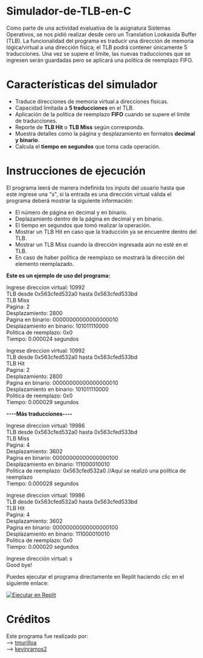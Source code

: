 # Simulador-de-TLB-en-C
Como parte de una actividad evaluativa de la asignatura Sistemas Operativos, se nos pidió realizar desde cero un Translation Lookasida Buffer (TLB). La funcionalidad del programa es traducir una dirección de memoria lógica/virtual a una dirección física; el TLB podrá contener únicamente 5 traducciones. Una vez se supere el límite, las nuevas traducciones que se ingresen serán guardadas pero se aplicará una política de reemplazo FIFO. 

# Características del simulador  
- Traduce direcciones de memoria virtual a direcciones físicas.  
- Capacidad limitada a **5 traducciones** en el TLB.  
- Aplicación de la política de reemplazo **FIFO** cuando se supere el límite de traducciones.  
- Reporte de **TLB Hit** o **TLB Miss** según corresponda.  
- Muestra detalles como la página y desplazamiento en formatos **decimal y binario**.  
- Calcula el **tiempo en segundos** que toma cada operación.
  
# Instrucciones de ejecución
El programa leerá de manera indefinida los inputs del usuario hasta que este ingrese una "s", si la entrada es una dirección virtual válida el programa deberá mostrar la siguiente información: 
 - El número de página en decimal y en binario.
 - Deplazamiento dentro de la página en decimal y en binario.
 - El tiempo en segundos que tomó realizar la operación.
 - Mostrar un TLB Hit en caso que la traducción ya se encuentre dentro del TLB.
 - Mostrar un TLB Miss cuando la dirección ingresada aún no esté en el TLB.
 - En caso de haber política de reemplazo se mostrará la dirección del elemento reemplazado.  
    
  
**Este es un ejemplo de uso del programa:** 

  
Ingrese direccion virtual: 10992  
TLB desde 0x563cfed532a0 hasta 0x563cfed533bd  
TLB Miss  
Pagina: 2  
Desplazamiento: 2800  
Pagina en binario: 00000000000000000010  
Desplazamiento en binario: 101011110000  
Politica de reemplazo: 0x0  
Tiempo: 0.000024 segundos  

Ingrese direccion virtual: 10992  
TLB desde 0x563cfed532a0 hasta 0x563cfed533bd  
TLB Hit  
Pagina: 2  
Desplazamiento: 2800  
Pagina en binario: 00000000000000000010  
Desplazamiento en binario: 101011110000  
Politica de reemplazo: 0x0  
Tiempo: 0.000029 segundos     
  
**----Más traducciones----**    
  
Ingrese direccion virtual: 19986  
TLB desde 0x563cfed532a0 hasta 0x563cfed533bd  
TLB Miss  
Pagina: 4  
Desplazamiento: 3602  
Pagina en binario: 00000000000000000100  
Desplazamiento en binario: 111000010010  
Politica de reemplazo: 0x563cfed532a0  //Aquí se realizó una política de reemplazo  
Tiempo: 0.000028 segundos  

Ingrese direccion virtual: 19986  
TLB desde 0x563cfed532a0 hasta 0x563cfed533bd  
TLB Hit  
Pagina: 4  
Desplazamiento: 3602  
Pagina en binario: 00000000000000000100  
Desplazamiento en binario: 111000010010  
Politica de reemplazo: 0x0  
Tiempo: 0.000020 segundos  

Ingrese dirección virtual: s  
Good bye!


Puedes ejecutar el programa directamente en Replit haciendo clic en el siguiente enlace:   

[![Ejecutar en Replit](https://replit.com/badge?caption=Ejecutar%20en%20Replit)](https://replit.com/@keramosl/parcial2)  
# Créditos  
Este programa fue realizado por:  
--> <a href="https://github.com/tmurilloa">tmurilloa</a>  
--> <a href="https://github.com/kevinramos2">kevinramos2</a>  
  


